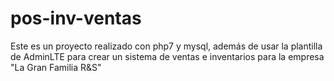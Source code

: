 # pos-inv-ventas
Este es un proyecto realizado con php7 y mysql, además de usar la plantilla de AdminLTE para crear un sistema de ventas e inventarios para la empresa "La Gran Familia R&amp;S"
